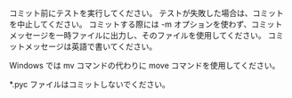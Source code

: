 コミット前にテストを実行してください。
テストが失敗した場合は、コミットを中止してください。
コミットする際には -m オプションを使わず、コミットメッセージを一時ファイルに出力し、そのファイルを使用してください。
コミットメッセージは英語で書いてください。

Windows では mv コマンドの代わりに move コマンドを使用してください。

*.pyc ファイルはコミットしないでください。
